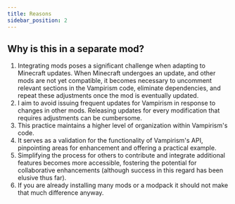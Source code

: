 ```yaml
---
title: Reasons
sidebar_position: 2
---
```


## Why is this in a separate mod?
1) Integrating mods poses a significant challenge when adapting to Minecraft updates. When Minecraft undergoes an update, and other mods are not yet compatible, it becomes necessary to uncomment relevant sections in the Vampirism code, eliminate dependencies, and repeat these adjustments once the mod is eventually updated.
2) I aim to avoid issuing frequent updates for Vampirism in response to changes in other mods. Releasing updates for every modification that requires adjustments can be cumbersome.
3) This practice maintains a higher level of organization within Vampirism's code.
4) It serves as a validation for the functionality of Vampirism's API, pinpointing areas for enhancement and offering a practical example.
5) Simplifying the process for others to contribute and integrate additional features becomes more accessible, fostering the potential for collaborative enhancements (although success in this regard has been elusive thus far).
6) If you are already installing many mods or a modpack it should not make that much difference anyway.